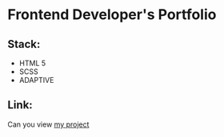 # Frontend Developer's Portfolio

## Stack:
- HTML 5
- SCSS
- ADAPTIVE

## Link:
Can you view [my project](https://FedorYeger.github.io/Le-corte/)